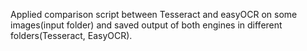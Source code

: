 Applied comparison script between Tesseract and easyOCR on some images(input folder) and saved output of both engines in different folders(Tesseract, EasyOCR).
